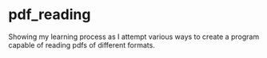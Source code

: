 # pdf_reading
Showing my learning process as I attempt various ways to create a program capable of reading pdfs of different formats. 
